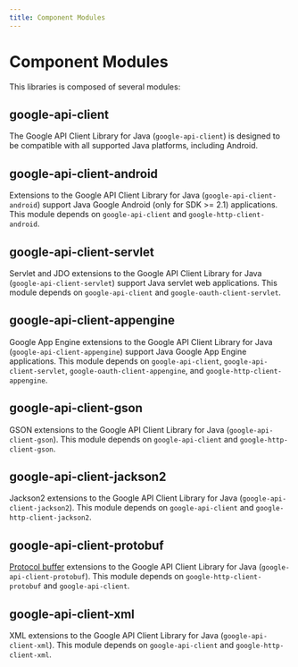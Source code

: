 ```yaml
---
title: Component Modules
---
```


# Component Modules

This libraries is composed of several modules:

## google-api-client

The Google API Client Library for Java (`google-api-client`) is designed to be
compatible with all supported Java platforms, including Android.

## google-api-client-android

Extensions to the Google API Client Library for Java
(`google-api-client-android`) support Java Google Android (only for SDK >= 2.1)
applications. This module depends on `google-api-client` and
`google-http-client-android`.

## google-api-client-servlet

Servlet and JDO extensions to the Google API Client Library for Java
(`google-api-client-servlet`) support Java servlet web applications. This module
depends on `google-api-client` and `google-oauth-client-servlet`.

## google-api-client-appengine

Google App Engine extensions to the Google API Client Library for Java
(`google-api-client-appengine`) support Java Google App Engine applications.
This module depends on `google-api-client`, `google-api-client-servlet`,
`google-oauth-client-appengine`, and `google-http-client-appengine`.

## google-api-client-gson

GSON extensions to the Google API Client Library for Java
(`google-api-client-gson`). This module depends on `google-api-client` and
`google-http-client-gson`.

## google-api-client-jackson2

Jackson2 extensions to the Google API Client Library for Java
(`google-api-client-jackson2`). This module depends on `google-api-client` and
`google-http-client-jackson2`.

## google-api-client-protobuf

[Protocol buffer][protobuf] extensions to the Google API Client Library for Java
(`google-api-client-protobuf`). This module depends on
`google-http-client-protobuf` and `google-api-client`.

## google-api-client-xml

XML extensions to the Google API Client Library for Java
(`google-api-client-xml`). This module depends on `google-api-client` and
`google-http-client-xml`.

[protobuf]: https://developers.google.com/protocol-buffers/docs/overview
